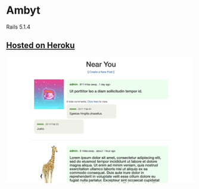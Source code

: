 # Ambyt

Rails 5.1.4 

## [Hosted on Heroku](https://ambyt.herokuapp.com/posts)

![screen shot](app/assets/images/ambyt-ss.png)
